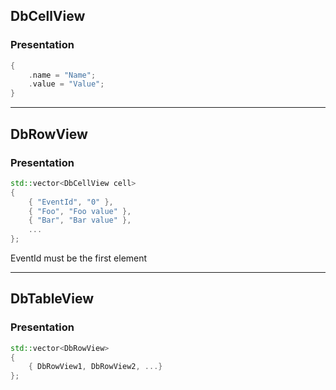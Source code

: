 
<h2>DbCellView</h2>

<h3>Presentation</h3>

```c++
{
    .name = "Name";
    .value = "Value";
}
```

---

<h2>DbRowView</h2>

<h3>Presentation</h3>

```c++
std::vector<DbCellView cell>
{
    { "EventId", "0" },
    { "Foo", "Foo value" },
    { "Bar", "Bar value" },
    ...
};
```
EventId must be the first element

---

<h2>DbTableView</h2>

<h3>Presentation</h3>

```c++
std::vector<DbRowView>
{
    { DbRowView1, DbRowView2, ...}
};
```

